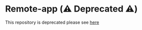 # Remote-app (⚠️ Deprecated ⚠️)  

This repository is deprecated please see [here](https://github.com/clementvp/remote-app-v2)
 
